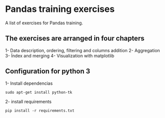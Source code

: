 # Pandas training exercises
A list of exercises for Pandas training.

## The exercises are arranged in four chapters

1- Data description, ordering, filtering and columns addition
2- Aggregation
3- Índex and merging
4- Visualization with matplotlib

## Configuration for python 3

1- Install dependencias
    
    sudo apt-get install python-tk

2- install requirements

    pip install -r requirements.txt
